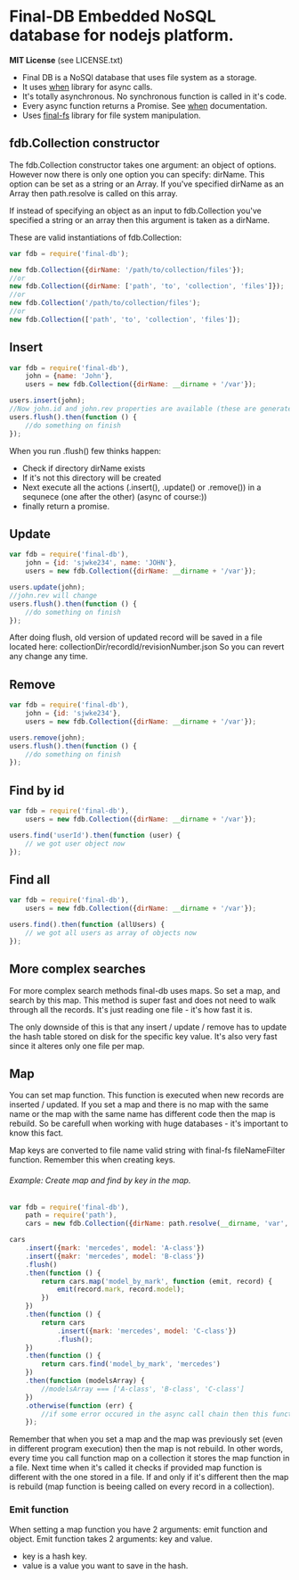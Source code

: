 # Final-DB Embedded NoSQL database for nodejs platform.

**MIT License** (see LICENSE.txt)

- Final DB is a NoSQl database that uses file system as a storage.
- It uses [when](https://github.com/cujojs/when) library for async calls.
- It's totally asynchronous. No synchronous function is called in it's code.
- Every async function returns a Promise. See [when](https://github.com/cujojs/when) documentation.
- Uses [final-fs](https://github.com/finalclass/final-fs) library for file system manipulation.

## fdb.Collection constructor

The fdb.Collection constructor takes one argument: an object of options. However now there is only one option
you can specify: dirName. This option can be set as a string or an Array.
If you've specified dirName as an Array then path.resolve is called on this array.

If instead of specifying an object as an input to fdb.Collection you've specified a string or an array
then this argument is taken as a dirName.

These are valid instantiations of fdb.Collection:

```js
var fdb = require('final-db');

new fdb.Collection({dirName: '/path/to/collection/files'});
//or
new fdb.Collection({dirName: ['path', 'to', 'collection', 'files']});
//or
new fdb.Collection('/path/to/collection/files');
//or
new fdb.Collection(['path', 'to', 'collection', 'files']);
```

## Insert

```js
var fdb = require('final-db'),
    john = {name: 'John'},
    users = new fdb.Collection({dirName: __dirname + '/var'});

users.insert(john);
//Now john.id and john.rev properties are available (these are generated randomly)
users.flush().then(function () {
    //do something on finish
});
```

When you run .flush() few thinks happen:

- Check if directory dirName exists
- If it's not this directory will be created
- Next execute all the actions (.insert(), .update() or .remove()) in a sequnece (one after the other) (async of course:))
- finally return a promise.

## Update

```js
var fdb = require('final-db'),
    john = {id: 'sjwke234', name: 'JOHN'},
    users = new fdb.Collection({dirName: __dirname + '/var'});

users.update(john);
//john.rev will change
users.flush().then(function () {
    //do something on finish
});
```

After doing flush, old version of updated record will be saved in a file located here:
collectionDir/recordId/revisionNumber.json
So you can revert any change any time.

## Remove

```js
var fdb = require('final-db'),
    john = {id: 'sjwke234'},
    users = new fdb.Collection({dirName: __dirname + '/var'});

users.remove(john);
users.flush().then(function () {
    //do something on finish
});
```

## Find by id

```js
var fdb = require('final-db'),
    users = new fdb.Collection({dirName: __dirname + '/var'});

users.find('userId').then(function (user) {
    // we got user object now
});
```

## Find all

```js
var fdb = require('final-db'),
    users = new fdb.Collection({dirName: __dirname + '/var'});

users.find().then(function (allUsers) {
    // we got all users as array of objects now
});
```

## More complex searches

For more complex search methods final-db uses maps. So set a map, and search by this map. This method is super fast
and does not need to walk through all the records. It's just reading one file - it's how fast it is.

The only downside of this is that any insert / update / remove has to update the hash table stored on disk for the specific
key value. It's also very fast since it alteres only one file per map.

## Map

You can set map function. This function is executed when new records are inserted / updated.
If you set a map and there is no map with the same name or the map with the same name
has different code then the map is rebuild. So be carefull when working with huge databases - it's
important to know this fact.

Map keys are converted to file name valid string with final-fs fileNameFilter function. Remember this when
creating keys.

###### Example: Create map and find by key in the map.

```js
var fdb = require('final-db'),
    path = require('path'),
    cars = new fdb.Collection({dirName: path.resolve(__dirname, 'var', 'cars')});

cars
    .insert({mark: 'mercedes', model: 'A-class'})
    .insert({makr: 'mercedes', model: 'B-class'})
    .flush()
    .then(function () {
        return cars.map('model_by_mark', function (emit, record) {
            emit(record.mark, record.model);
        })
    })
    .then(function () {
        return cars
            .insert({mark: 'mercedes', model: 'C-class'})
            .flush();
    })
    .then(function () {
        return cars.find('model_by_mark', 'mercedes')
    })
    .then(function (modelsArray) {
        //modelsArray === ['A-class', 'B-class', 'C-class']
    })
    .otherwise(function (err) {
        //if some error occured in the async call chain then this function will run. See err for details
    });
```

Remember that when you set a map and the map was previously set (even in different program execution) then the map is not rebuild.
In other words, every time you call function map on a collection it stores the map function in a file. Next time when it's
called it checks if provided map function is different with the one stored in a file. If and only if it's different then
the map is rebuild (map function is beeing called on every record in a collection).

### Emit function

When setting a map function you have 2 arguments: emit function and object. Emit function takes 2 arguments:
key and value.

- key is a hash key.
- value is a value you want to save in the hash.

